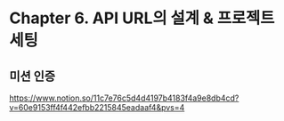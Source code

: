 # Chapter 6. API URL의 설계 & 프로젝트 세팅
## 미션 인증
https://www.notion.so/11c7e76c5d4d4197b4183f4a9e8db4cd?v=60e9153ff4f442efbb2215845eadaaf4&pvs=4